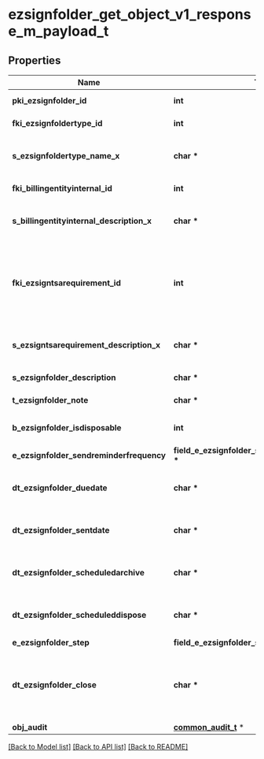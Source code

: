 # ezsignfolder_get_object_v1_response_m_payload_t

## Properties
Name | Type | Description | Notes
------------ | ------------- | ------------- | -------------
**pki_ezsignfolder_id** | **int** | The unique ID of the Ezsignfolder | 
**fki_ezsignfoldertype_id** | **int** | The unique ID of the Ezsignfoldertype. | 
**s_ezsignfoldertype_name_x** | **char \*** | The name of the Ezsignfoldertype in the language of the requester | 
**fki_billingentityinternal_id** | **int** | The unique ID of the Billingentityinternal. | 
**s_billingentityinternal_description_x** | **char \*** | The description of the Billingentityinternal in the language of the requester | 
**fki_ezsigntsarequirement_id** | **int** | The unique ID of the Ezsigntsarequirement.  Determine if a Time Stamping Authority should add a timestamp on each of the signature. Valid values:  |Value|Description| |-|-| |1|No. TSA Timestamping will requested. This will make all signatures a lot faster since no round-trip to the TSA server will be required. Timestamping will be made using eZsign server&#39;s time.| |2|Best effort. Timestamping from a Time Stamping Authority will be requested but is not mandatory. In the very improbable case it cannot be completed, the timestamping will be made using eZsign server&#39;s time. **Additional fee applies**| |3|Mandatory. Timestamping from a Time Stamping Authority will be requested and is mandatory. In the very improbable case it cannot be completed, the signature will fail and the user will be asked to retry. **Additional fee applies**| | 
**s_ezsigntsarequirement_description_x** | **char \*** | The description of the Ezsigntsarequirement in the language of the requester | 
**s_ezsignfolder_description** | **char \*** | The description of the Ezsignfolder | 
**t_ezsignfolder_note** | **char \*** | Note about the Ezsignfolder | 
**b_ezsignfolder_isdisposable** | **int** | If the Ezsigndocument can be disposed | 
**e_ezsignfolder_sendreminderfrequency** | **field_e_ezsignfolder_sendreminderfrequency_t \*** |  | 
**dt_ezsignfolder_duedate** | **char \*** | The maximum date and time at which the Ezsignfolder can be signed. | [optional] 
**dt_ezsignfolder_sentdate** | **char \*** | The date and time at which the Ezsign folder was sent the last time. | [optional] 
**dt_ezsignfolder_scheduledarchive** | **char \*** | The scheduled date and time at which the Ezsignfolder should be archived. | [optional] 
**dt_ezsignfolder_scheduleddispose** | **char \*** | The scheduled date at which the Ezsignfolder should be Disposed. | [optional] 
**e_ezsignfolder_step** | **field_e_ezsignfolder_step_t \*** |  | 
**dt_ezsignfolder_close** | **char \*** | The date and time at which the folder was closed. Either by applying the last signature or by completing it prematurely. | 
**obj_audit** | [**common_audit_t**](common_audit.md) \* |  | 

[[Back to Model list]](../README.md#documentation-for-models) [[Back to API list]](../README.md#documentation-for-api-endpoints) [[Back to README]](../README.md)


